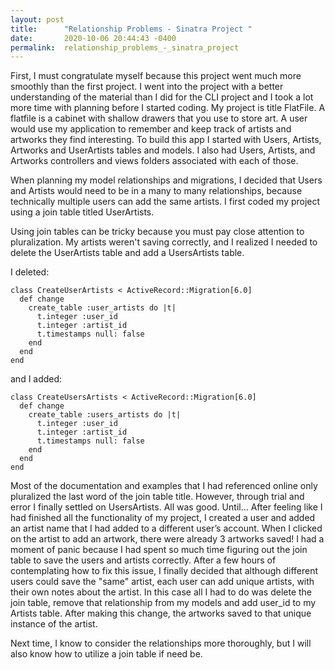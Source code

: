 ```yaml
---
layout: post
title:      "Relationship Problems - Sinatra Project "
date:       2020-10-06 20:44:43 -0400
permalink:  relationship_problems_-_sinatra_project
---
```


First, I must congratulate myself because this project went much more smoothly than the first project. I went into the project with a better understanding of the material than I did for the CLI project and I took a lot more time with planning before I started coding. My project is title FlatFile. A flatfile is a cabinet with shallow drawers that you use to store art. A user would use my application to remember and keep track of artists and artworks they find interesting. To build this app I started with Users, Artists, Artworks and UserArtists tables and models. I also had Users, Artists, and Artworks controllers and views folders associated with each of those.

When planning my model relationships and migrations, I decided that Users and Artists would need to be in a many to many relationships, because technically multiple users can add the same artists. I first coded my project using a join table titled UserArtists.

Using join tables can be tricky because you must pay close attention to pluralization. My artists weren't saving correctly, and I realized I needed to delete the UserArtists table and add a UsersArtists table. 

I deleted: 

```
class CreateUserArtists < ActiveRecord::Migration[6.0]
  def change
    create_table :user_artists do |t|
      t.integer :user_id
      t.integer :artist_id
      t.timestamps null: false
    end
  end
end

```

and I added: 

```
class CreateUsersArtists < ActiveRecord::Migration[6.0]
  def change
    create_table :users_artists do |t|
      t.integer :user_id
      t.integer :artist_id
      t.timestamps null: false
    end
  end
end

```

Most of the documentation and examples that I had referenced online only pluralized the last word of the join table title. However, through trial and error I finally settled on UsersArtists. All was good. Until... 
After feeling like I had finished all the functionality of my project, I created a user and added an artist name that I had added to a different user’s account. When I clicked on the artist to add an artwork, there were already 3 artworks saved! I had a moment of panic because I had spent so much time figuring out the join table to save the users and artists correctly. After a few hours of contemplating how to fix this issue, I finally decided that although different users could save the "same" artist, each user can add unique artists, with their own notes about the artist. In this case all I had to do was delete the join table, remove that relationship from my models and add user_id to my Artists table. After making this change, the artworks saved to that unique instance of the artist. 

Next time, I know to consider the relationships more thoroughly, but I will also know how to utilize a join table if need be. 

